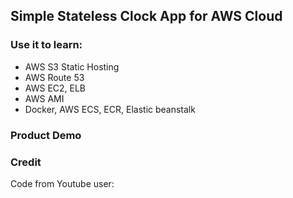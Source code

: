## Simple Stateless Clock App for AWS Cloud 

### Use it to learn:

- AWS S3 Static Hosting
- AWS Route 53 
- AWS EC2, ELB
- AWS AMI
- Docker, AWS ECS, ECR, Elastic beanstalk

### Product Demo



### Credit

Code from Youtube user: 